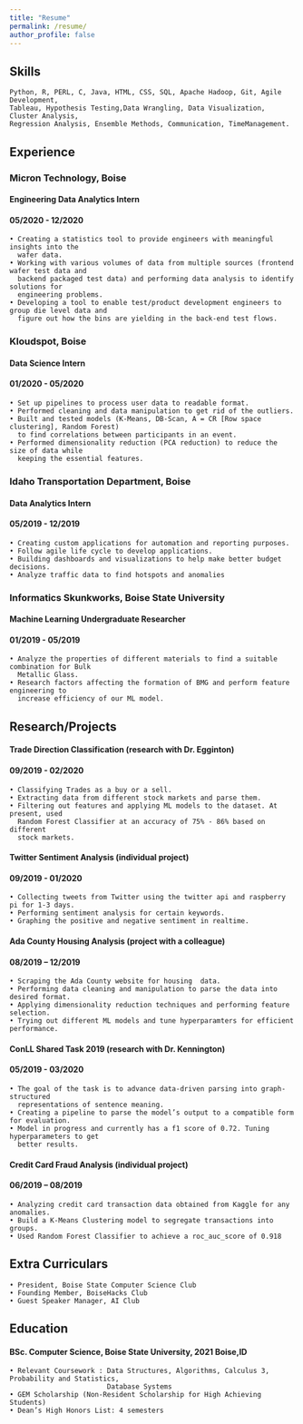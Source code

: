 ```yaml
---
title: "Resume"
permalink: /resume/
author_profile: false
---
```

## Skills
    Python, R, PERL, C, Java, HTML, CSS, SQL, Apache Hadoop, Git, Agile Development, 
    Tableau, Hypothesis Testing,Data Wrangling, Data Visualization, Cluster Analysis, 
    Regression Analysis, Ensemble Methods, Communication, TimeManagement.


## Experience
### Micron Technology, Boise
#### Engineering Data Analytics Intern
#### 05/2020 - 12/2020
    • Creating a statistics tool to provide engineers with meaningful insights into the 
      wafer data.
    • Working with various volumes of data from multiple sources (frontend wafer test data and 
      backend packaged test data) and performing data analysis to identify solutions for 
      engineering problems.
    • Developing a tool to enable test/product development engineers to group die level data and 
      figure out how the bins are yielding in the back-end test flows.
    
### Kloudspot, Boise
#### Data Science Intern
#### 01/2020 - 05/2020
    • Set up pipelines to process user data to readable format.
    • Performed cleaning and data manipulation to get rid of the outliers.
    • Built and tested models (K-Means, DB-Scan, A = CR [Row space clustering], Random Forest)
      to find correlations between participants in an event.
    • Performed dimensionality reduction (PCA reduction) to reduce the size of data while 
      keeping the essential features.
    
### Idaho Transportation Department, Boise     
#### Data Analytics Intern
#### 05/2019 - 12/2019
    • Creating custom applications for automation and reporting purposes. 
    • Follow agile life cycle to develop applications.
    • Building dashboards and visualizations to help make better budget decisions.
    • Analyze traffic data to find hotspots and anomalies

### Informatics Skunkworks, Boise State University
#### Machine Learning Undergraduate Researcher
#### 01/2019 - 05/2019
    • Analyze the properties of different materials to find a suitable combination for Bulk 
      Metallic Glass.
    • Research factors affecting the formation of BMG and perform feature engineering to 
      increase efficiency of our ML model.


## Research/Projects
#### Trade Direction Classification (research with Dr. Egginton)
#### 09/2019 - 02/2020
    • Classifying Trades as a buy or a sell.
    • Extracting data from different stock markets and parse them.
    • Filtering out features and applying ML models to the dataset. At present, used 
      Random Forest Classifier at an accuracy of 75% - 86% based on different 
      stock markets. 

#### Twitter Sentiment Analysis (individual project)
#### 09/2019 - 01/2020                   
    • Collecting tweets from Twitter using the twitter api and raspberry pi for 1-3 days.
    • Performing sentiment analysis for certain keywords.
    • Graphing the positive and negative sentiment in realtime.

#### Ada County Housing Analysis (project with a colleague)
#### 08/2019 – 12/2019
    • Scraping the Ada County website for housing  data.
    • Performing data cleaning and manipulation to parse the data into desired format.
    • Applying dimensionality reduction techniques and performing feature selection.
    • Trying out different ML models and tune hyperparamters for efficient performance.

####  ConLL Shared Task 2019 (research with Dr. Kennington) 
#### 05/2019 - 03/2020
    • The goal of the task is to advance data-driven parsing into graph-structured 
      representations of sentence meaning.
    • Creating a pipeline to parse the model’s output to a compatible form for evaluation.
    • Model in progress and currently has a f1 score of 0.72. Tuning hyperparameters to get 
      better results.

#### Credit Card Fraud Analysis (individual project)
#### 06/2019 – 08/2019
    • Analyzing credit card transaction data obtained from Kaggle for any anomalies.
    • Build a K-Means Clustering model to segregate transactions into groups.
    • Used Random Forest Classifier to achieve a roc_auc_score of 0.918


## Extra Curriculars
    • President, Boise State Computer Science Club 
    • Founding Member, BoiseHacks Club 
    • Guest Speaker Manager, AI Club


## Education
####  BSc. Computer Science, Boise State University, 2021 Boise,ID
    • Relevant Coursework : Data Structures, Algorithms, Calculus 3, Probability and Statistics,
                            Database Systems
    • GEM Scholarship (Non-Resident Scholarship for High Achieving Students)
    • Dean’s High Honors List: 4 semesters
